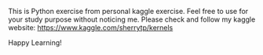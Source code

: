 This is Python exercise from personal kaggle exercise. Feel free to use for your study purpose without noticing me. 
Please check and follow my kaggle website: https://www.kaggle.com/sherrytp/kernels 

Happy Learning!  
